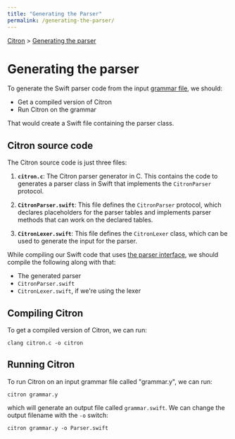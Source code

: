 ```yaml
---
title: "Generating the Parser"
permalink: /generating-the-parser/
---
```


[Citron] > [Generating the parser]

[Citron]: /citron
[Generating the parser]: .

# Generating the parser

To generate the Swift parser code from the input [grammar
file](/citron/grammar-file/), we should:

  - Get a compiled version of Citron
  - Run Citron on the grammar

That would create a Swift file containing the parser class.

## Citron source code

The Citron source code is just three files:

 1. **`citron.c`**: The Citron parser generator in C. This contains the
    code to generates a parser class in Swift that implements the
    `CitronParser` protocol.
 
 2. **`CitronParser.swift`**: This file defines the `CitronParser`
    protocol, which declares placeholders for the parser tables and
    implements parser methods that can work on the declared tables.

 3. **`CitronLexer.swift`**: This file defines the `CitronLexer` class,
    which can be used to generate the input for the parser.

While compiling our Swift code that uses [the parser
interface](/citron/parser-interface/), we should compile the following
along with that:

  - The generated parser
  - `CitronParser.swift`
  - `CitronLexer.swift`, if we're using the lexer

## Compiling Citron

To get a compiled version of Citron, we can run:

~~~ Text
clang citron.c -o citron
~~~

## Running Citron

To run Citron on an input grammar file called "grammar.y", we can run:

~~~ Text
citron grammar.y
~~~

which will generate an output file called `grammar.swift`. We can change
the output filename with the `-o` switch:

~~~ Text
citron grammar.y -o Parser.swift
~~~

